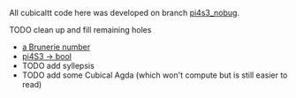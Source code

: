 All cubicaltt code here was developed on branch
[pi4s3_nobug](https://github.com/mortberg/cubicaltt/tree/pi4s3_nobug).

TODO clean up and fill remaining holes
- [a Brunerie number](./brunerie_james.ctt)
- [pi4S3 -> bool](./pi4s3_to_bool.ctt)
- TODO add syllepsis
- TODO add some Cubical Agda (which won't compute but is still easier to read)
